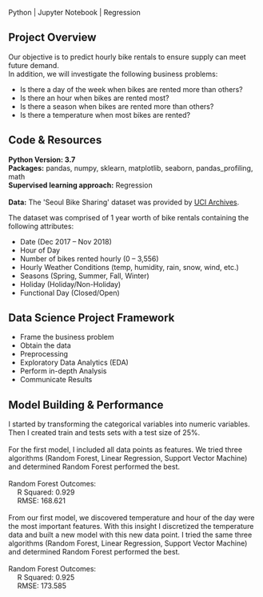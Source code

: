 Python | Jupyter Notebook | Regression
## Project Overview 

Our objective is to predict hourly bike rentals to ensure supply can meet future demand. 
<br>
In addition, we will investigate the following business problems: 

<ul> 
	<li>Is there a day of the week when bikes are rented more than others?</li>
	<li>Is there an hour when bikes are rented most?</li>
	<li>Is there a season when bikes are rented more than others?</li>
	<li>Is there a temperature when most bikes are rented? </li>
</ul>	

## Code & Resources
<b>Python Version: 3.7</b>
<br>
<b>Packages:</b> pandas, numpy, sklearn, matplotlib, seaborn, pandas_profiling, math
<br>
<b>Supervised learning approach:</b> Regression
<br><br>
<b>Data:</b> The 'Seoul Bike Sharing' dataset was provided by <a href="https://archive.ics.uci.edu/ml/datasets/Seoul+Bike+Sharing+Demand" target="_blank">UCI Archives</a>.

The dataset was comprised of 1 year worth of bike rentals containing the following attributes: 
<ul>
	<li>Date (Dec 2017 – Nov 2018)</li>
 	<li>Hour of Day </li>
 	<li>Number of bikes rented hourly (0 – 3,556) </li>
 	<li>Hourly Weather Conditions (temp, humidity, rain, snow, wind, etc.) </li>
 	<li>Seasons (Spring, Summer, Fall, Winter) </li>
 	<li>Holiday (Holiday/Non-Holiday)</li>
 	<li>Functional Day (Closed/Open)</li>
</ul>

## Data Science Project Framework
<ul>
	<li>Frame the business problem</li>
 	<li>Obtain the data</li>
	<li>Preprocessing</li>
  <li>Exploratory Data Analytics (EDA)</li>
  <li>Perform in-depth Analysis</li>
  <li>Communicate Results</li>
</ul>
 
## Model Building & Performance

I started by transforming the categorical variables into numeric variables. <br>
Then I created train and tests sets with a test size of 25%.
<br><br>
For the first model, I included all data points as features. We tried three algorithms (Random Forest, Linear Regression, Support Vector Machine) and determined Random Forest performed the best. 
<br><br>
Random Forest Outcomes:  <br>
&emsp; R Squared: 0.929 <br>
&emsp; RMSE: 168.621
<br><br>
From our first model, we discovered temperature and hour of the day were the most important features. With this insight I discretized the temperature data and built a new model with this new data point. I tried the same three algorithms (Random Forest, Linear Regression, Support Vector Machine) and determined Random Forest performed the best. 
<br><br>
Random Forest Outcomes: <br>
&emsp; R Squared: 0.925 <br>
&emsp; RMSE: 173.585
